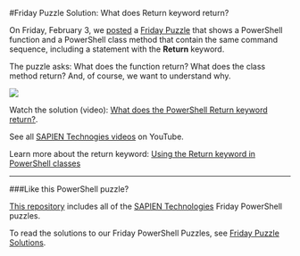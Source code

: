 #Friday Puzzle Solution: What does Return keyword return?

On Friday, February 3, we [posted](https://twitter.com/juneb_get_help/status/827533204940746752) a [Friday Puzzle](https://www.facebook.com/SAPIENTech/photos/a.10151095012027283.433079.82797372282/10154284302022283/?type=3) that shows a PowerShell function and a PowerShell class method that contain the same command sequence, including a statement with the **Return** keyword.

The puzzle asks: What does the function return? What does the class method return? And, of course, we want to understand why.


![](https://pbs.twimg.com/media/C3v9Dj9UEAATaF2.jpg:large)


Watch the solution (video): [What does the PowerShell Return keyword return?](https://www.youtube.com/watch?v=aMiNhGlRkUg). 

See all [SAPIEN Technogies videos](http://sapien.com/videos) on YouTube.

Learn more about the return keyword: [Using the Return keyword in PowerShell classes](http://info.sapien.com/index.php/scripting/scripting-classes/using-the-return-keyword-in-powershell-classes)

----------

###Like this PowerShell puzzle?


[This repository](https://github.com/SAPIENTechnologies/FridayPowerShellPuzzle) includes all of the [SAPIEN Technologies](https://sapien.com/blog) Friday PowerShell puzzles. 

To read the solutions to our Friday PowerShell Puzzles, see [Friday Puzzle Solutions](https://www.sapien.com/blog/topics/puzzle/).
